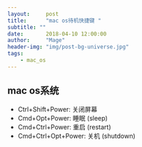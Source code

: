 ```yaml
---
layout:     post
title:      "mac os待机快捷键 "
subtitle: ""
date:       2018-04-10 12:00:00
author:     "Mage"
header-img: "img/post-bg-universe.jpg"
tags:
    - mac_os
---
```


## mac os系统 ##
- Ctrl+Shift+Power: 关闭屏幕
- Cmd+Opt+Power: 睡眠 (sleep)
- Cmd+Ctrl+Power: 重启 (restart)
- Cmd+Ctrl+Opt+Power: 关机 (shutdown)

